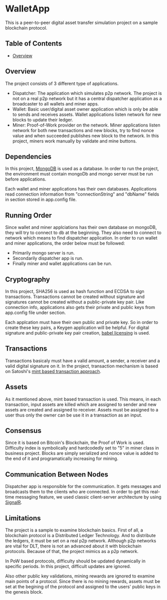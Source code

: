 # WalletApp

This is a peer-to-peer digital asset transfer simulation project on a sample blockchain protocol.

## Table of Contents

* [Overview](https://github.com/salihcemil/WalletApp#overview)

## Overview

The project consists of 3 different type of applications.

* Dispatcher: The application which simulates p2p network. The project is not on a real p2p network but it has a central dispatcher application as a broadcaster to all wallets and miner apps.
* Wallet: Basic user/digital asset owner application which is only be able to sends and receives assets. Wallet applications listen network for new blocks to update their ledger.
* Miner: Proof-of-Work provider on the network. Miner applications listen network for both new transactions and new blocks, try to find nonce value and when succeeded publishes new block to the network. In this project, miners work manually by validate and mine buttons.

## Dependencies

In this project, [MongoDB](https://www.mongodb.com/) is used as a database. In order to run the project, the environment must contain mongoDb and mongo server must be run before applications.

Each wallet and miner applications has their own databases. Applications read connection information from "connectionString" and "dbName" fields in <appSettings> section stored in app.config file.

## Running Order

Since wallet and miner applciations has their own database on mongoDB, they will try to connect to db at the beginning. They also need to connect to network which means to find dispatcher application. In order to run wallet and miner applications, the order below must be followed:

* Primarily mongo server is run.
* Secondarily dispatcher app is run.
* Finally miner and wallet applications can be run.

## Cryptography

In this project, SHA256 is used as hash function and ECDSA to sign transactions. Transactions cannot be created without signature and signatures cannot be created without a public-private key pair. Like connection info, applications also gets their private and public keys from app.config file under <appSettings> section. 
  
Each applcation must have their own public and private key. So in order to create these key pairs, a Keygen application will be helpful. For digital signature and public-private key pair creation, [babel licensing](http://www.babelfor.net/) is used.

## Transactions

Transactions basicaly must have a valid amount, a sender, a receiver and a valid digital signature on it. In the project, transaction mechanism is based on Satoshi's [mint based transaction approach](https://bitcoin.org/bitcoin.pdf). 

## Assets

As it mentioned above, mint based transaction is used. This means, in each transaction, input assets are killed which are assigned to sender and new assets are created and assigned to receiver. Assets must be assigned to a user thus only the owner can be use it in a transaction as an input.

## Consensus

Since it is based on Bitcoin's Blockchain, the Proof of Work is used. Difficulty index is symbolically and hardcodedly set to "5" in miner class in business project. Blocks are simply serialized and nonce value is added to the end of it and programatically increasing for mining.

## Communication Between Nodes

Dispatcher app is responsible for the communication. It gets messages and broadcasts them to the clients who are connected. In order to get this real-time messaging feature, we used classic client-server architecture by using [SignalR](https://dotnet.microsoft.com/apps/aspnet/signalr).

## Limitations

The project is a sample to examine blockchain basics. First of all, a blockchain protocol is a Distributed Ledger Technology. And to distribute the ledgers, it must be set on a real p2p network. Although p2p networks are vital for DLT, there is not an advanced about it with blockchain protocols. Because of that, the project mimics as a p2p network.

In PoW based protocols, difficulty should be updated dynamically in specific periods. In this project, difficult updates are ignored.

Also other public key validations, mining rewards are ignored to examine main points of a protocol. Since there is no mining rewards, assets must be set at the begining of the protocol and assigned to the users' public keys in the genesis block.



